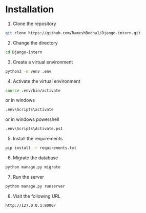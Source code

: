# Installation

1. Clone the repository
```bash
git clone https://github.com/RameshBudha1/Django-intern.git
```

2. Change the directory
```bash
cd Django-intern
```

3. Create a virtual environment
```bash
python3 -m venv .env
```

4. Activate the virtual environment
```bash
source .env/bin/activate
```
or in windows
```bash
.env\Scripts\activate
```
or in windows powershell
```bash
.env\Scripts\Activate.ps1
```


5. Install the requirements
```bash
pip install -r requirements.txt
```

6. Migrate the database
```bash
python manage.py migrate
```

7. Run the server
```bash
python manage.py runserver
```

8. Visit the following URL
```
http://127.0.0.1:8000/
```